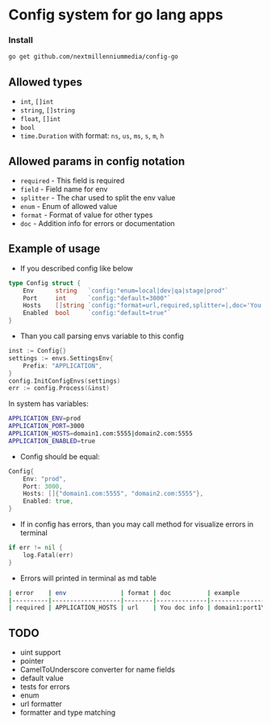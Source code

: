 # Config system for go lang apps

### Install

```bash
go get github.com/nextmillenniummedia/config-go
```

## Allowed types

- `int`, `[]int`
- `string`, `[]string`
- `float`, `[]int`
- `bool`
- `time.Duration` with format: `ns`, `us`, `ms`, `s`, `m`, `h` 

## Allowed params in config notation

- `required` - This field is required
- `field` - Field name for env
- `splitter` - The char used to split the env value 
- `enum` - Enum of allowed value
- `format` - Format of value for other types
- `doc` - Addition info for errors or documentation

## Example of usage

- If you described config like below
```go
type Config struct {
	Env      string   `config:"enum=local|dev|qa|stage|prod"`
	Port     int      `config:"default=3000"`
	Hosts    []string `config:"format=url,required,splitter=|,doc='You doc info'"`
	Enabled  bool     `config:"default=true"`
}
```

- Than you call parsing envs variable to this config
```go
inst := Config{}
settings := envs.SettingsEnv{
    Prefix: "APPLICATION",
}
config.InitConfigEnvs(settings)
err := config.Process(&inst)
```

In system has variables:
```bash
APPLICATION_ENV=prod
APPLICATION_PORT=3000
APPLICATION_HOSTS=domain1.com:5555|domain2.com:5555
APPLICATION_ENABLED=true
```

- Config should be equal:
```go
Config{
    Env: "prod",
    Port: 3000,
    Hosts: []{"domain1.com:5555", "domain2.com:5555"},
    Enabled: true,
}
```

- If in config has errors, than you may call method for visualize errors in terminal

```go
if err != nil {
    log.Fatal(err)
}
```

- Errors will printed in terminal as md table
```bash
| error    | env               | format | doc          | example                      |
|----------|-------------------|--------|--------------|------------------------------|
| required | APPLICATION_HOSTS | url    | You doc info | domain1:port1\|domain2:port2 |
```

## TODO

- uint support
- pointer
- CamelToUnderscore converter for name fields
- default value
- tests for errors
- enum
- url formatter
- formatter and type matching
